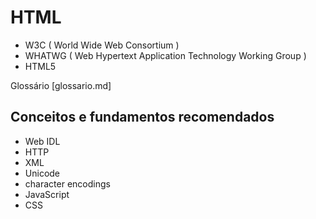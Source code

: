 # HTML
- W3C ( World Wide Web Consortium )
- WHATWG ( Web Hypertext Application Technology Working Group )
- HTML5

Glossário [glossario.md]

## Conceitos e fundamentos recomendados
- Web IDL
- HTTP
- XML
- Unicode
- character encodings
- JavaScript
- CSS
